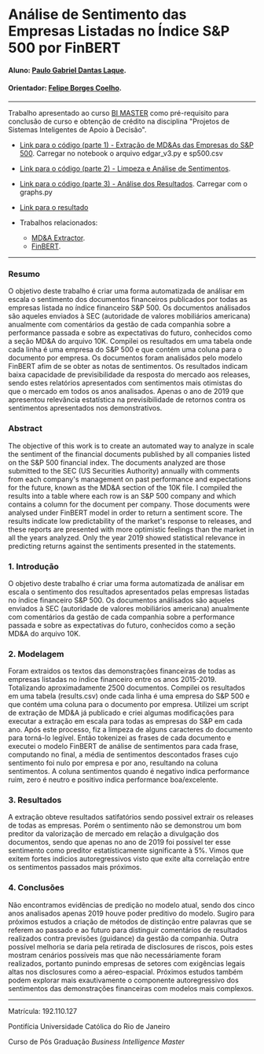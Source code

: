 <!-- antes de enviar a versão final, solicitamos que todos os comentários, colocados para orientação ao aluno, sejam removidos do arquivo -->

# Análise de Sentimento das Empresas Listadas no Índice S&P 500 por FinBERT

#### Aluno: [Paulo Gabriel Dantas Laque](https://github.com/paulolaque).
#### Orientador: [Felipe Borges Coelho](https://github.com/FelipeBorgesC).
---

Trabalho apresentado ao curso [BI MASTER](https://ica.puc-rio.ai/bi-master) como pré-requisito para conclusão de curso e obtenção de crédito na disciplina "Projetos de Sistemas Inteligentes de Apoio à Decisão".

- [Link para o código (parte 1) - Extração de MD&As das Empresas do S&P 500](https://github.com/paulolaque/sp500-mda-finbert-sentiment/blob/main/MD%26A.ipynb). <!-- caso não aplicável, remover esta linha --> 
 Carregar no notebook o arquivo edgar_v3.py e sp500.csv
- [Link para o código (parte 2) - Limpeza e Análise de Sentimentos](https://github.com/paulolaque/sp500-mda-finbert-sentiment/blob/main/Limpeza%20e%20%20An%C3%A1lise%20FinBERT.ipynb). <!-- caso não aplicável, remover esta linha --> 
- [Link para o código (parte 3) - Análise dos Resultados](https://github.com/paulolaque/sp500-mda-finbert-sentiment/blob/main/Regress%C3%A3o_Sentimento.ipynb). <!-- caso não aplicável, remover esta linha --> Carregar com o graphs.py
- [Link para o resultado](https://github.com/paulolaque/sp500-mda-finbert-sentiment/blob/main/Regress%C3%A3o_Sentimento.ipynb)


- Trabalhos relacionados: <!-- caso não aplicável, remover estas linhas -->
    - [MD&A Extractor](https://github.com/tzuhsial/edgar-10k-mda).
    - [FinBERT](https://github.com/yya518/FinBERT).
    

---

### Resumo

<!-- trocar o texto abaixo pelo resumo do trabalho, em português -->

O objetivo deste trabalho é criar uma forma automatizada de análisar em escala o sentimento dos documentos financeiros publicados por todas
as empresas listada no índice financeiro S&P 500. Os documentos análisados são aqueles enviados à SEC (autoridade de valores mobiliários americana) anualmente
com comentários da gestão de cada companhia sobre a performance passada e sobre as expectativas do futuro, conhecidos como a seção MD&A do arquivo 10K. 
Compilei os resultados em uma tabela onde cada linha é uma empresa do S&P 500 e que contém uma coluna para o documento por empresa. 
Os documentos foram analisádos pelo modelo FinBERT afim de se obter as notas de sentimentos.
Os resultados indicam baixa capacidade de previsibilidade da resposta do mercado aos releases, sendo estes relatórios apresentados com sentimentos mais otimistas do que o mercado em todos os anos analisados. Apenas o ano de 2019 que apresentou relevância estatística na previsibilidade de retornos contra os sentimentos apresentados nos demonstrativos.

### Abstract <!-- Opcional! Caso não aplicável, remover esta seção -->

<!-- trocar o texto abaixo pelo resumo do trabalho, em inglês -->

The objective of this work is to create an automated way to analyze in scale the sentiment of the financial documents published by all
companies listed on the S&P 500 financial index. The documents analyzed are those submitted to the SEC (US Securities Authority) annually
with comments from each company's management on past performance and expectations for the future, known as the MD&A section of the 10K file.
I compiled the results into a table where each row is an S&P 500 company and which contains a column for the document per company.
Those documents were analysed under FinBERT model in order to return a sentiment score.
The results indicate low predictability of the market's response to releases, and these reports are presented with more optimistic feelings than the market in all the years analyzed. Only the year 2019 showed statistical relevance in predicting returns against the sentiments presented in the statements.

### 1. Introdução

O objetivo deste trabalho é criar uma forma automatizada de análisar em escala o sentimento dos resultados apresentados pelas empresas listadas no índice financeiro S&P 500. Os documentos análisados são aqueles enviados à SEC (autoridade de valores mobiliários americana) anualmente
com comentários da gestão de cada companhia sobre a performance passada e sobre as expectativas do futuro, conhecidos como a seção MD&A do arquivo 10K. 


### 2. Modelagem

Foram extraidos os textos das demonstrações financeiras de todas as empresas listadas no índice financeiro entre os anos 2015-2019. Totalizando aproximadamente 2500 documentos.
Compilei os resultados em uma tabela (results.csv) onde cada linha é uma empresa do S&P 500 e que contém uma coluna para o documento por empresa. 
Utilizei um script de extração de MD&A já publicado e criei algumas modificações para executar a extração em escala para todas as empresas do S&P em cada ano. Após este processo, fiz a limpeza de alguns caracteres do documento para torná-lo legível.
Então tokenizei as frases de cada documento e executei o modelo FinBERT de análise de sentimentos para cada frase, computando no final, a média de sentimentos descontados frases cujo sentimento foi nulo por empresa e por ano, resultando na coluna sentimentos.
A coluna sentimentos quando é negativo indica performance ruim, zero é neutro e positivo indica performance boa/excelente.

### 3. Resultados

A extração obteve resultados satifatórios sendo possivel extrair os releases de todas as empresas. Porém o sentimento não se demonstrou um bom preditor da valorização de mercado em relação a divulgação dos documentos, sendo que apenas no ano de 2019 foi possível ter esse sentimento como preditor estatísticamente significante à 5%. Vimos que exitem fortes indicios autoregressivos visto que exite alta correlação entre os sentimentos passados mais próximos.

### 4. Conclusões

Não encontramos evidências de predição no modelo atual, sendo dos cinco anos analisados apenas 2019 houve poder preditivo do modelo.
Sugiro para próximos estudos a criação de métodos de distinção entre palavras que se referem ao passado e ao futuro para distinguir comentários de resultados realizados contra previsões (guidance) da gestão da companhia. Outra possível melhoria se daria pela retirada de disclosures de riscos, pois estes mostram cenários possíveis mas que não necessáriamente foram realizados, portanto punindo empresas de setores com exigências legais altas nos disclosures como a aéreo-espacial. Próximos estudos também podem explorar mais exautivamente o componente autoregressivo dos sentimentos das demonstrações financeiras com modelos mais complexos.

---

Matrícula: 192.110.127

Pontifícia Universidade Católica do Rio de Janeiro

Curso de Pós Graduação *Business Intelligence Master*

